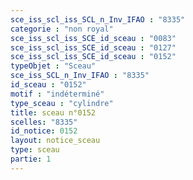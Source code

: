 ```yaml
---
sce_iss_scl_iss_SCL_n_Inv_IFAO : "8335"
categorie : "non royal"
sce_iss_scl_iss_SCE_id_sceau : "0083"
sce_iss_scl_iss_SCE_id_sceau : "0127"
sce_iss_scl_iss_SCE_id_sceau : "0152"
typeObjet : "Sceau"
sce_iss_SCL_n_Inv_IFAO : "8335"
id_sceau : "0152"
motif : "indéterminé"
type_sceau : "cylindre"
title: sceau n°0152
scelles: "8335"
id_notice: 0152
layout: notice_sceau
type: sceau
partie: 1
---
```

